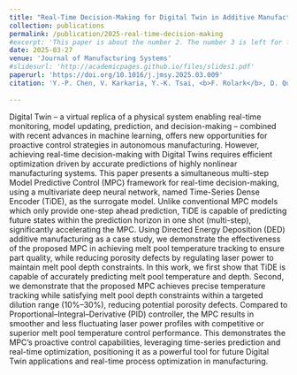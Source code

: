 ```yaml
---
title: "Real-Time Decision-Making for Digital Twin in Additive Manufacturing with Model Predictive Control using Time-Series Deep Neural Networks"
collection: publications
permalink: /publication/2025-real-time-decision-making
#excerpt: 'This paper is about the number 2. The number 3 is left for future work.'
date: 2025-03-27
venue: 'Journal of Manufacturing Systems'
#slidesurl: 'http://academicpages.github.io/files/slides1.pdf'
paperurl: 'https://doi.org/10.1016/j.jmsy.2025.03.009'
citation: 'Y.-P. Chen, V. Karkaria, Y.-K. Tsai, <b>F. Rolark</b>, D. Quispe, R. X. Gao, J. Cao, W. Chen, “Real-time Decision-Making for Digital Twin in Additive Manufacturing with Model Predictive Control using Time-Series Deep Neural Networks,” Journal of Manufacturing Systems, vol. 80, pp. 412–424, Jun. 2025, doi: 10.1016/j.jmsy.2025.03.009.'
 
---
```

Digital Twin – a virtual replica of a physical system enabling real-time monitoring, model updating, prediction, and decision-making – combined with recent advances in machine learning, offers new opportunities for proactive control strategies in autonomous manufacturing. However, achieving real-time decision-making with Digital Twins requires efficient optimization driven by accurate predictions of highly nonlinear manufacturing systems. This paper presents a simultaneous multi-step Model Predictive Control (MPC) framework for real-time decision-making, using a multivariate deep neural network, named Time-Series Dense Encoder (TiDE), as the surrogate model. Unlike conventional MPC models which only provide one-step ahead prediction, TiDE is capable of predicting future states within the prediction horizon in one shot (multi-step), significantly accelerating the MPC. Using Directed Energy Deposition (DED) additive manufacturing as a case study, we demonstrate the effectiveness of the proposed MPC in achieving melt pool temperature tracking to ensure part quality, while reducing porosity defects by regulating laser power to maintain melt pool depth constraints. In this work, we first show that TiDE is capable of accurately predicting melt pool temperature and depth. Second, we demonstrate that the proposed MPC achieves precise temperature tracking while satisfying melt pool depth constraints within a targeted dilution range (10%–30%), reducing potential porosity defects. Compared to Proportional–Integral–Derivative (PID) controller, the MPC results in smoother and less fluctuating laser power profiles with competitive or superior melt pool temperature control performance. This demonstrates the MPC’s proactive control capabilities, leveraging time-series prediction and real-time optimization, positioning it as a powerful tool for future Digital Twin applications and real-time process optimization in manufacturing.